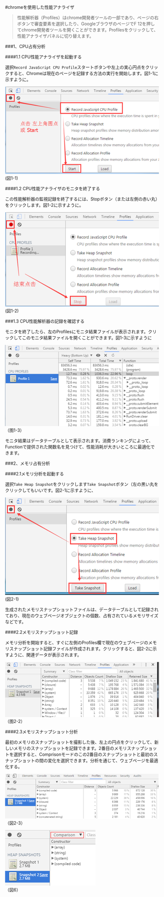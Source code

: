 #chromeを使用した性能アナライザ

>性能解析器（Profiles）はchrome開発者ツールの一部であり、ページの右ボタンで審査要素を選択したり、GoogleブラウザのページでF 12を押してchrome開発者ツールを開くことができます。Profilesをクリックして、性能アナライザパネルに切り替えます。
>



 



###1、CPU占有分析

####1.1 CPU性能アナライザを起動する

選択`Record JavaScript CPU Profile`スタートボタンや左上の実心円点をクリックすると、Chromeは現在のページを記録する方法の実行を開始します。図1-1に示すように。

![图片1-1](img/1-1.png)<br/>(図1-1)



####1.2 CPU性能アナライザのモニタを終了する

この性能解析器の監視記録を終了するには、Stopボタン（または左側の赤い丸）をクリックします。図1-2に示すように。

![图片1-2](img/1-2.png)<br/>(図1-2)



###1.3 CPU性能解析器の記録を確認する

モニタを終了したら、左のProfilesにモニタ結果ファイルが表示されます。クリックしてこのモニタ結果ファイルを開くことができます。図1-3に示すように

![图片1-3](img/1-3.png)<br/>（图1-3）


モニタ結果はデータテーブルとして表示されます。消費ランキングによって、Functionで提供された関数名を見つけて、性能消耗が大きいところに最適化できます。



###2、メモリ占有分析

####2.1メモリ分析を起動する

選択`Take Heap Snapshot`をクリックします`Take Snapshot`ボタン（左の黒い丸をクリックしてもいいです。図2-1に示すように、



![图片2-1](img/2-1.png)<br/>(図2-1)

生成されたメモリスナップショットファイルは、データテーブルとして記録されており、現在のウェブページオブジェクトの個数、占有されているメモリサイズなどです。



####2.2メモリスナップショット記録

メモリ分析を開始すると、すぐに左側のProfiles欄で現在のウェブページのメモリスナップショット記録ファイルが作成されます。クリックすると、図2-2に示すように、関連データが表示されます。

![图片2-2](img/2-2.png)<br/>（图2-2）







####2.3メモリスナップショット分析


最初のメモリのスナップショットを撮影した後、左上の円点をクリックして、新しいメモリのスナップショットを記録できます。2番目のメモリスナップショットを選択すると、Comprisonモードのこの2番目のスナップショットと最初のスナップショットの間の変化を選択できます。分析を通じて、ウェブページを最適化する。



​![图片1.png](img/5.png)<br/>
（図2-3）

​![图片1.png](img/6.png)<br/>
（図6）